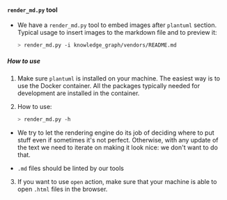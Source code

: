 #### `render_md.py` tool

- We have a `render_md.py` tool to embed images after `plantuml` section.
  Typical usage to insert images to the markdown file and to preview it:
  ```bash
  > render_md.py -i knowledge_graph/vendors/README.md
  ```

##### How to use

1. Make sure `plantuml` is installed on your machine. The easiest way is to use
   the Docker container. All the packages typically needed for development are
   installed in the container.

2. How to use:
   ```bash
   > render_md.py -h
   ```

- We try to let the rendering engine do its job of deciding where to put stuff
  even if sometimes it's not perfect. Otherwise, with any update of the text we
  need to iterate on making it look nice: we don't want to do that.

- `.md` files should be linted by our tools

3. If you want to use `open` action, make sure that your machine is able to open
   `.html` files in the browser.

